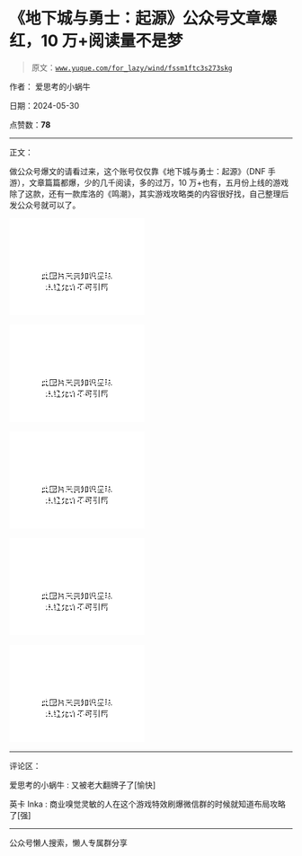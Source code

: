 # 《地下城与勇士：起源》公众号文章爆红，10 万+阅读量不是梦

> 原文：[`www.yuque.com/for_lazy/wind/fssm1ftc3s273skg`](https://www.yuque.com/for_lazy/wind/fssm1ftc3s273skg)

作者： 爱思考的小蜗牛

日期：2024-05-30

点赞数：**78**

* * *

正文：

做公众号爆文的请看过来，这个账号仅仅靠《地下城与勇士：起源》（DNF 手游），文章篇篇都爆，少的几千阅读，多的过万，10 万+也有，五月份上线的游戏除了这款，还有一款库洛的《鸣潮》，其实游戏攻略类的内容很好找，自己整理后发公众号就可以了。

![](img/fd8ef252569e184011daff57fe1069b2.png)

![](img/9737d3b394db4ca4eab3cc868016b05a.png)

![](img/50d85e903f7c9f9209c8d50f5e2cbde3.png)

![](img/7eeb991d05de1f4a74b9a08729be924a.png)

![](img/3cac2873b18801f39586022bf10c887b.png)

* * *

评论区：

爱思考的小蜗牛 : 又被老大翻牌子了[愉快]

英卡 Inka : 商业嗅觉灵敏的人在这个游戏特效刷爆微信群的时候就知道布局攻略了[强]

* * *

公众号懒人搜索，懒人专属群分享